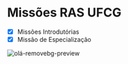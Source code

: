# Missões RAS UFCG

- [X] Missões Introdutórias
- [X] Missão de Especialização

![olá-removebg-preview](https://github.com/Tranlei/Miss-es-Ras/assets/89411420/9c7f7207-f22e-4402-aa40-2f6337a43b4e)
